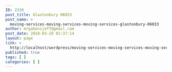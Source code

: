 ```yaml
---
ID: 2310
post_title: Glastonbury 06033
post_name: >
  moving-services-moving-services-moving-services-glastonbury-06033
author: mrgabonijeff@gmail.com
post_date: 2018-03-28 01:37:14
layout: page
link: >
  http://localhost/wordpress/moving-services-moving-services-moving-services-glastonbury-06033/
published: true
tags: [ ]
categories: [ ]
---
```


